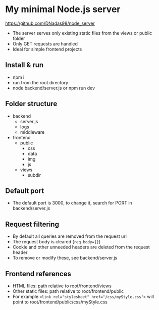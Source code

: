 # My minimal Node.js server
https://github.com/DNadas98/node_server
- The server serves only existing static files from the views or public folder
- Only GET requests are handled
- Ideal for simple frontend projects

## Install & run

- npm i
- run from the root directory
- node backend/server.js or npm run dev

## Folder structure

- backend
  - server.js
  - logs
  - middleware
- frontend
  - public
    - css
    - data
    - img
    - js
  - views
    - subdir

## Default port
- The default port is 3000, to change it, search for PORT in backend/server.js

## Request filtering
- By default all queries are removed from the request url
- The request body is cleared (`req.body={}`)
- Cookie and other unneeded headers are deleted from the request header
- To remove or modify these, see backend/server.js

## Frontend references

- HTML files: path relative to root/frontend/views
- Other static files: path relative to root/frontend/public
- For example `<link rel="stylesheet" href="/css/myStyle.css">` will point to root/frontend/public/css/myStyle.css
